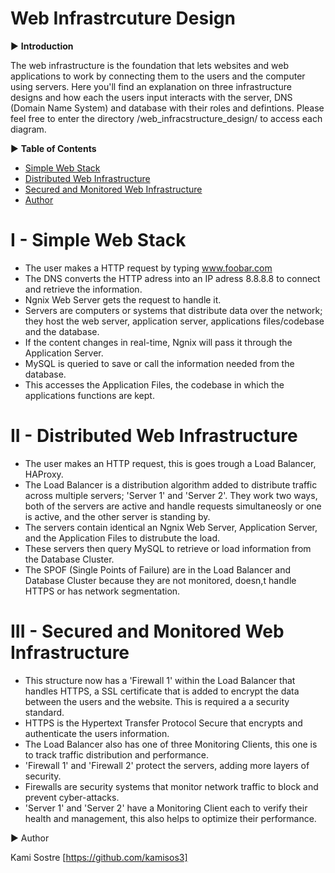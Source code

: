 # Web Infrastrcuture Design

▶ **Introduction**

The web infrastructure is the foundation that lets websites and web applications to work by connecting them to the users and the computer using servers. Here you'll find an explanation on three infrastructure designs and how each the users input interacts with the server, DNS (Domain Name System) and database with their roles and defintions. Please feel free to enter the directory /web_infracstructure_design/ to access each diagram.

▶ **Table of Contents**

- [Simple Web Stack](#simplewebstack)
- [Distributed Web Infrastructure](#distributedwebinfrastructure)
- [Secured and Monitored Web Infrastructure](#securedandmonitoredwebinfrastructure)
- [Author](#author)

# I - Simple Web Stack

- The user makes a HTTP request by typing www.foobar.com
- The DNS converts the HTTP adress into an IP adress 8.8.8.8 to connect and retrieve the information.
- Ngnix Web Server gets the request to handle it.
- Servers are computers or systems that distribute data over the network; they host the web server, application server, applications files/codebase and the database.
- If the content changes in real-time, Ngnix will pass it through the Application Server.
- MySQL is queried to save or call the information needed from the database.
- This accesses the Application Files, the codebase in which the applications functions are kept.

# II - Distributed Web Infrastructure

- The user makes an HTTP request, this is goes trough a Load Balancer, HAProxy.
- The Load Balancer is a distribution algorithm added to distribute traffic across multiple servers; 'Server 1' and 'Server 2'. They work two ways, both of the servers are active and handle requests simultaneosly or one is active, and the other server is standing by.
- The servers contain identical an Ngnix Web Server, Application Server, and the Application Files to distrubute the load.
- These servers then query MySQL to retrieve or load information from the Database Cluster.
- The SPOF (Single Points of Failure) are in the Load Balancer and Database Cluster because they are not monitored, doesn,t handle HTTPS or has network segmentation.

# III - Secured and Monitored Web Infrastructure

- This structure now has a 'Firewall 1' within the Load Balancer that handles HTTPS, a SSL certificate that is added  to encrypt the data between the users and the website. This is required a a security standard.
- HTTPS is the Hypertext Transfer Protocol Secure that encrypts and authenticate the users information.
- The Load Balancer also has one of three Monitoring Clients, this one is to track traffic distribution and performance.
- 'Firewall 1' and 'Firewall 2' protect the servers, adding more layers of security.
- Firewalls are security systems that monitor network traffic to block and prevent cyber-attacks.
- 'Server 1' and 'Server 2' have a Monitoring Client each to verify their health and management, this also helps to optimize their performance.

▶ Author

Kami Sostre [https://github.com/kamisos3]